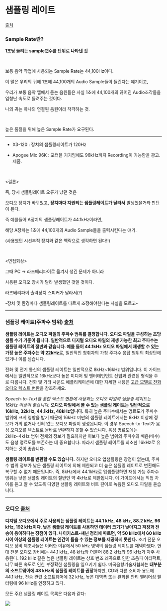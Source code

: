 # 샘플링 레이트

[출처](https://blog.naver.com/satusfree5/220623885225)

### Sample Rate란?

**1초당 들리는 sample갯수를 단위로 나타낸 것**

​    

보통 음악 작업에 사용되는 Sample Rate는 44,100Hz이다.

이 말은 우리의 귀에 1초에 44,100개의 Audio Sample들이 들린다는 얘기이고,

우리가 보통 음악 앱에서 듣는 음원들은 사실 1초에 44,100개의 끊어진 Audio조각들을 엄청난 속도로 들려주는 것이다.

나의 귀는 하나의 연결된 음원이라 착각하는 것.

​    

높은 품질을 위해  높은 Sample Rate가 요구된다.

---

- X3-120 : 장치의 샘플링레이트가 120Hz

- Apogee Mic 96K : 포터블 기기임에도 96kHz까지 Recording이 가능함을 광고. 제품.

​    

<결론>

즉, 당시 샘플링레이트 오류가 났던 것은

오디오 장치가 바뀌었고, **장치마다 지원되는 샘플링레이트가 달라서** 발생했을거라 판단이 된다.

즉 예를들어 A장치의 샘플링레이트가 44.1kHz이라면,

해당 A장치는 1초에 44,100개의 Audio Sample들을 출력시킨다는 얘기.

(사용했던 시선추적 장치와 같은 맥락으로 생각하면 된다!!)

​    

<면접회상>

그때 PC -> 라즈베리파이로 옮겨서 생긴 문제가 아니라

사용된 오디오 장치가 달라 발생했던 것일 것이다.

라즈베리파이 출력장치 스피커가 달라서(?)

-장치 및 환경마다 샘플링레이트를 다르게 조정해야한다는 사실을 모르고-

---

### 샘플링 레이트(주파수 범위)    [출처](https://cloud.google.com/solutions/media-entertainment/optimizing-audio-files-for-speech-to-text?hl=ko#sample_rate_frequency_range)

**샘플링 레이트는 오디오 파일의 주파수 범위를 결정합니다. 오디오 파일을 구성하는 초당 샘플 수가 기준이 됩니다. 일반적으로 디지털 오디오 파일의 재생 가능한 최고 주파수는 샘플링 레이트의 절반과 같습니다. 예를 들어 44.1kHz 오디오 파일에서 재생할 수 있는 가장 높은 주파수는 약 22kHz**로, 일반적인 청취자의 가청 주파수 응답 범위의 최상단에 있거나 이를 넘습니다.

전화 및 전기 통신의 샘플링 레이트는 일반적으로 8kHz~16kHz 범위입니다. 이 가이드에서는 일반적으로 16kHz보다 높은 미디어 및 엔터테인먼트 산업과 관련된 형식을 주로 다룹니다. 전화 및 기타 사운드 애플리케이션에 대한 자세한 내용은 [고급 모델로 전화 오디오 텍스트 변환](https://cloud.google.com/speech-to-text/docs/phone-model?hl=ko)을 참조하세요.

_Speech-to-Text를 통한 텍스트 변환에 사용하는 오디오 파일의 샘플링 레이트는 16kHz 이상이 좋습니다._ **오디오 파일에서 볼 수 있는 샘플링 레이트는 일반적으로 16kHz, 32kHz, 44.1kHz, 48kHz입니다.** 특히 높은 주파수에서는 명료도가 주파수 범위에 크게 영향을 받기 때문에 16kHz 미만의 샘플링 레이트에서는 8kHz 이상에 정보가 거의 없거나 전혀 없는 오디오 파일이 생성됩니다. 이 경우 Speech-to-Text가 음성 오디오를 텍스트로 올바로 변환하지 못할 수 있습니다. 음성 명료도에는 2kHz~4kHz 범위 전체의 정보가 필요하지만 이보다 높은 범위의 주파수의 배음(배수)도 음성 명료도를 보존하는 데 중요합니다. 따라서 샘플링 레이트를 최소한 16kHz로 유지하는 것이 좋습니다.

**샘플링 레이트를 변환할 수도 있습니다.** 하지만 오디오 업샘플링은 장점이 없는데, 주파수 범위 정보가 낮은 샘플링 레이트에 의해 제한되고 더 높은 샘플링 레이트로 변환해도 복구할 수 없기 때문입니다. 즉, 8kHz에서 44.1kHz로 업샘플링하면 재생 가능 주파수 범위는 낮은 샘플링 레이트의 절반인 약 4kHz로 제한됩니다. 이 가이드에서는 직접 차이를 듣고 알 수 있도록 다양한 샘플링 레이트와 비트 깊이로 녹음된 오디오 파일을 듣습니다.

---

### 오디오   [출처](https://ko.wikipedia.org/wiki/%EC%83%98%ED%94%8C%EB%A7%81_%EB%A0%88%EC%9D%B4%ED%8A%B8)

**디지털 오디오에서 주로 사용되는 샘플링 레이트는 44.1 kHz, 48 kHz, 88.2 kHz, 96 kHz, 192 kHz이다. 낮은 샘플링 레이트를 사용하면 데이터 크기가 낮아지고 저장과 전송이 용이하다는 장점이 있다. 나이키스트-섀넌 정리에 따르면, 약 50 kHz에서 60 kHz 사이 이상의 샘플링 레이트는 인간이 들을 수 있는 정보를 제공하지 못한다.** 초기 전문 오디오 장비 제조사들은 이러한 이유에서 50 kHz 영역의 샘플링 레이트를 채택하였다. 현대 전문 오디오 장비에는 44.1 kHz, 48 kHz와 더불어 88.2 kHz와 96 kHz가 자주 사용된다. 192 kHz 같은 높은 샘플링 레이트는 상호 변조 왜곡으로 인한 초음파 아티팩트, 너무 빠른 속도로 인한 부정확한 샘플링을 일으키기 쉽다. 미국음향기술자협회는 **대부분의 소프트웨어에 48 kHz의 샘플링 레이트를 권장**하지만, CD와 다른 소비자 용도에 44.1 kHz, 전송 관련 소프트웨어에 32 kHz, 높은 대역폭 또는 완화된 안티 앨리어싱 필터링에 96 kHz를 인정하고 있다.

모든 주요 샘플링 레이트 목록은 다음과 같다:

<IMG SRC="../source/샘플링레이트 표.PNG">

